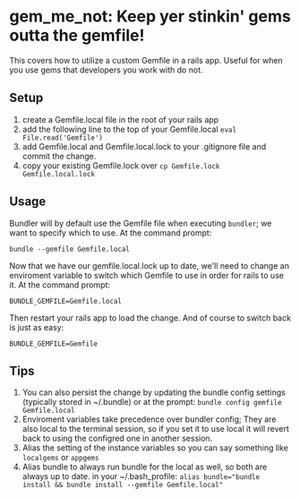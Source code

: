 gem_me_not: Keep yer stinkin' gems outta the gemfile!
=============

This covers how to utilize a custom Gemfile in a rails app. Useful for when you use gems that developers you work with do not. 

Setup
-------------
  1. create a Gemfile.local file in the root of your rails app
  2. add the following line to the top of your Gemfile.local `eval File.read('Gemfile')`
  3. add Gemfile.local and Gemfile.local.lock to your .gitignore file and commit the change.
  4. copy your existing Gemfile.lock over `cp Gemfile.lock Gemfile.local.lock`

Usage
-------------
Bundler will by default use the Gemfile file when executing `bundler`; we want to specify which to use. At the command prompt:
 
 `bundle --gemfile Gemfile.local`
 
Now that we have our gemfile.local.lock up to date, we'll need to change an enviroment 
variable to switch which Gemfile to use in order for rails to use it. At the command prompt:

`BUNDLE_GEMFILE=Gemfile.local`

Then restart your rails app to load the change. And of course to switch back is just as easy:

`BUNDLE_GEMFILE=Gemfile`

Tips
-----
 1. You can also persist the change by updating the bundle config settings (typically stored in ~/.bundle) or at the prompt:
`bundle config gemfile Gemfile.local`
2. Enviroment variables take precedence over bundler config; They are also local to the terminal session, so if you set it to use local it will revert back to using the configred one in another session.
3. Alias the setting of the instance variables so you can say something like `localgems` or `appgems`
4. Alias bundle to always run bundle for the local as well, so both are always up to date. in your ~/.bash_profile:
`alias bundle="bundle install && bundle install --gemfile Gemfile.local"`

